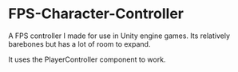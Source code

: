# FPS-Character-Controller
A FPS controller I made for use in Unity engine games. Its relatively barebones but has a lot of room to expand.

It uses the PlayerController component to work.
